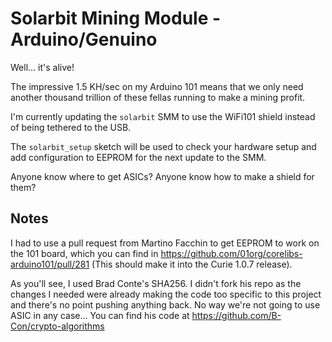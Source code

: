 # Solarbit Mining Module - Arduino/Genuino

Well... it's alive!

The impressive 1.5 KH/sec on my Arduino 101 means that we only need another thousand trillion of these fellas running to make a mining profit.

I'm currently updating the `solarbit` SMM to use the WiFi101 shield instead of being tethered to the USB.

The `solarbit_setup` sketch will be used to check your hardware setup and add configuration to EEPROM for the next update to the SMM.

Anyone know where to get ASICs? Anyone know how to make a shield for them?

## Notes

I had to use a pull request from Martino Facchin to get EEPROM to work on the 101 board, which you can find in https://github.com/01org/corelibs-arduino101/pull/281 (This should make it into the Curie 1.0.7 release).

As you'll see, I used Brad Conte's SHA256. I didn't fork his repo as the changes I needed were already making the code too specific to this project and there's no point pushing anything back. No way we're not going to use ASIC in any case... You can find his code at https://github.com/B-Con/crypto-algorithms
